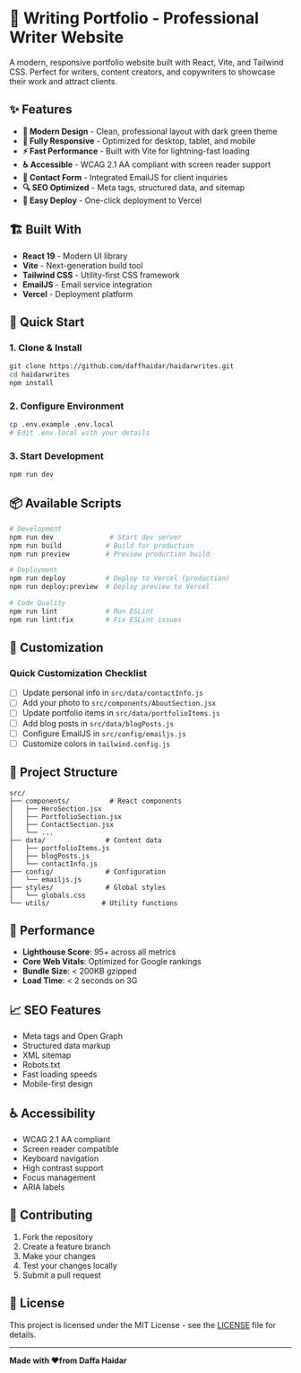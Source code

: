 # 📝 Writing Portfolio - Professional Writer Website

A modern, responsive portfolio website built with React, Vite, and Tailwind CSS. Perfect for writers, content creators, and copywriters to showcase their work and attract clients.

## ✨ Features

- **🎨 Modern Design** - Clean, professional layout with dark green theme
- **📱 Fully Responsive** - Optimized for desktop, tablet, and mobile
- **⚡ Fast Performance** - Built with Vite for lightning-fast loading
- **♿ Accessible** - WCAG 2.1 AA compliant with screen reader support
- **📧 Contact Form** - Integrated EmailJS for client inquiries
- **🔍 SEO Optimized** - Meta tags, structured data, and sitemap
- **🚀 Easy Deploy** - One-click deployment to Vercel

## 🏗️ Built With

- **React 19** - Modern UI library
- **Vite** - Next-generation build tool
- **Tailwind CSS** - Utility-first CSS framework
- **EmailJS** - Email service integration
- **Vercel** - Deployment platform

## 🚀 Quick Start

### 1. Clone & Install

```bash
git clone https://github.com/daffhaidar/haidarwrites.git
cd haidarwrites
npm install
```

### 2. Configure Environment

```bash
cp .env.example .env.local
# Edit .env.local with your details
```

### 3. Start Development

```bash
npm run dev
```

## 📦 Available Scripts

```bash
# Development
npm run dev              # Start dev server
npm run build           # Build for production
npm run preview         # Preview production build

# Deployment
npm run deploy          # Deploy to Vercel (production)
npm run deploy:preview  # Deploy preview to Vercel

# Code Quality
npm run lint            # Run ESLint
npm run lint:fix        # Fix ESLint issues
```

## 🎨 Customization

### Quick Customization Checklist

- [ ] Update personal info in `src/data/contactInfo.js`
- [ ] Add your photo to `src/components/AboutSection.jsx`
- [ ] Update portfolio items in `src/data/portfolioItems.js`
- [ ] Add blog posts in `src/data/blogPosts.js`
- [ ] Configure EmailJS in `src/config/emailjs.js`
- [ ] Customize colors in `tailwind.config.js`

## 📁 Project Structure

```
src/
├── components/          # React components
│   ├── HeroSection.jsx
│   ├── PortfolioSection.jsx
│   ├── ContactSection.jsx
│   └── ...
├── data/               # Content data
│   ├── portfolioItems.js
│   ├── blogPosts.js
│   └── contactInfo.js
├── config/             # Configuration
│   └── emailjs.js
├── styles/             # Global styles
│   └── globals.css
└── utils/             # Utility functions
```

## 🎯 Performance

- **Lighthouse Score**: 95+ across all metrics
- **Core Web Vitals**: Optimized for Google rankings
- **Bundle Size**: < 200KB gzipped
- **Load Time**: < 2 seconds on 3G

## 📈 SEO Features

- Meta tags and Open Graph
- Structured data markup
- XML sitemap
- Robots.txt
- Fast loading speeds
- Mobile-first design

## ♿ Accessibility

- WCAG 2.1 AA compliant
- Screen reader compatible
- Keyboard navigation
- High contrast support
- Focus management
- ARIA labels

## 🤝 Contributing

1. Fork the repository
2. Create a feature branch
3. Make your changes
4. Test your changes locally
5. Submit a pull request

## 📄 License

This project is licensed under the MIT License - see the [LICENSE](LICENSE) file for details.

---

**Made with ❤️from Daffa Haidar**
